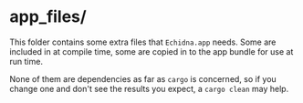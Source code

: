 # app_files/

This folder contains some extra files that `Echidna.app` needs. Some are included in at compile time, some are copied in to the app bundle for use at run time.

None of them are dependencies as far as `cargo` is concerned, so if you change one and don't see the results you expect, a `cargo clean` may help.

